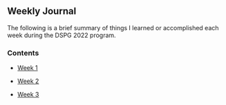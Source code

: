 ## Weekly Journal
The following is a brief summary of things I learned or accomplished each week during the DSPG 2022 program.

### Contents
- [Week 1](https://github.com/DSPG-2022/DSPG/blob/main/Contributors/Joel_Martin/Week_1.md)

- [Week 2](https://github.com/DSPG-2022/DSPG/blob/main/Contributors/Joel_Martin/Week_2.md)

- [Week 3](https://github.com/DSPG-2022/DSPG/blob/main/Contributors/Joel_Martin/Week_3.md)

